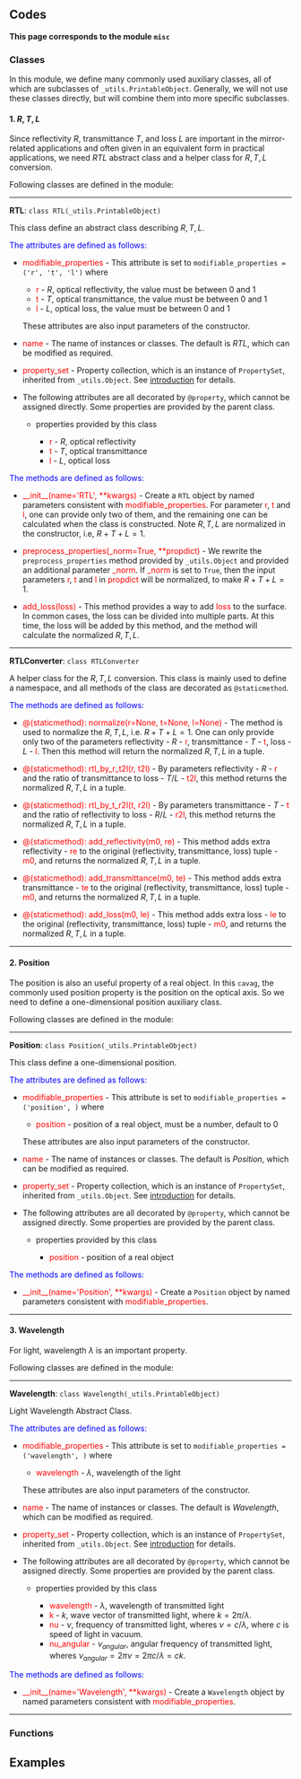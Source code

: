 ## Codes

**This page corresponds to the module `misc`** 

### Classes

In this module, we define many commonly used auxiliary classes, all of which are subclasses of `_utils.PrintableObject`. Generally, we will not use these classes directly, but will combine them into more specific subclasses. 

#### 1. $R,T,L$

Since reflectivity $R$, transmittance $T$, and loss $L$ are important in the mirror-related applications and often given in an equivalent form in practical applications, we need $RTL$ abstract class and a helper class for $R,T,L$ conversion. 

Following classes are defined in the module:

----

<strong class="object" id="RTL">RTL</strong>: `class RTL(_utils.PrintableObject)`

This class define an abstract class describing $R,T,L$.

<p style="color:blue;">The attributes are defined as follows:</p>

- <span class="attr" style="color:red;">modifiable_properties</span> - This attribute is set to `modifiable_properties = ('r', 't', 'l')` where

  - <span class="attr" style="color:red;">r</span> - $R$, optical reflectivity, the value must be between $0$ and $1$
  - <span class="attr" style="color:red;">t</span> - $T$, optical transmittance, the value must be between $0$ and $1$
  - <span class="attr" style="color:red;">l</span> - $L$, optical loss, the value must be between $0$ and $1$

  These attributes are also input parameters of the constructor. 

- <span class="attr" style="color:red;">name</span> - The name of instances or classes. The default is *RTL*, which can be modified as required. 

- <span class="attr" style="color:red;">property_set</span> -  Property collection, which is an instance of `PropertySet`, inherited from `_utils.Object`. See [introduction](introduction.md) for details.

- The following attributes are all decorated by `@property`, which cannot be assigned directly. Some properties are provided by the parent class.

  - properties provided by this class
    
    - <span class="attr" style="color:red;">r</span> - $R$, optical reflectivity
    - <span class="attr" style="color:red;">t</span> - $T$, optical transmittance
    - <span class="attr" style="color:red;">l</span> - $L$, optical loss

<p style="color:blue;">The methods are defined as follows:</p>

- <span class="method" style="color:red;">\_\_init\_\_(<span class="param">name</span>='RTL', \*\*<span class="param">kwargs</span>)</span>  - Create a `RTL` object by named parameters consistent with <span class="attr" style="color:red;">modifiable_properties</span>. For parameter <span class="attr" style="color:red;">r</span>, <span class="attr" style="color:red;">t</span> and <span class="attr" style="color:red;">l</span>, one can provide only two of them, and the remaining one can be calculated when the class is constructed. Note $R,T,L$ are normalized in the constructor, i.e, $R+T+L=1$.
  
- <span class="method" style="color:red;">preprocess\_properties(<span class="param">\_norm</span>=True, \*\*<span class="param">propdict</span>)</span> - We rewrite the `preprocess_properties` method provided by <code>_utils.<a class="module-object-refer-to" module="introduction">Object</a></code> and provided an additional parameter <span class="param" style="color:red;">\_norm</span>. If <span class="param" style="color:red;">\_norm</span> is set to `True`, then the input parameters <span class="attr" style="color:red;">r</span>, <span class="attr" style="color:red;">t</span> and <span class="attr" style="color:red;">l</span> in <span class="param" style="color:red;">propdict</span> will be normalized, to make $R+T+L=1$.
  
- <span class="method" style="color:red;">add_loss(<span class="param">loss</span>)</span> - This method provides a way to add <span class="param" style="color:red;">loss</span> to the surface. In common cases, the loss can be divided into multiple parts. At this time, the loss will be added by this method, and the method will calculate the normalized $R,T,L$.

----

<strong class="object" id="RTLConverter">RTLConverter</strong>: `class RTLConverter`

A helper class for the $R,T,L$ conversion. This class is mainly used to define a namespace, and all methods of the class are decorated as `@staticmethod`.

<p style="color:blue;">The methods are defined as follows:</p>

- <span class="method" style="color:red;">@(staticmethod): normalize(<span class="param">r</span>=None, <span class="param">t</span>=None, <span class="param">l</span>=None)</span> - The method is used to normalize the $R,T,L$, i.e. $R+T+L=1$. One can only provide only two of the parameters reflectivity - $R$ - <span class="param" style="color:red;">r</span>, transmittance - $T$ - <span class="param" style="color:red;">t</span>, loss - $L$ - <span class="param" style="color:red;">l</span>. Then this method will return the normalized $R,T,L$ in a tuple.
  
- <span class="method" style="color:red;">@(staticmethod): rtl_by_r_t2l(<span class="param">r</span>, <span class="param">t2l</span>)</span> - By parameters reflectivity - $R$ - <span class="param" style="color:red;">r</span> and the ratio of transmittance to loss - $T/L$ - <span class="param" style="color:red;">t2l</span>, this method returns the normalized $R,T,L$ in a tuple.
  
- <span class="method" style="color:red;">@(staticmethod): rtl_by_t_r2l(<span class="param">t</span>, <span class="param">r2l</span>)</span> - By parameters transmittance - $T$ - <span class="param" style="color:red;">t</span> and the ratio of reflectivity to loss - $R/L$ - <span class="param" style="color:red;">r2l</span>, this method returns the normalized $R,T,L$ in a tuple.
  
- <span class="method" style="color:red;">@(staticmethod): add_reflectivity(<span class="param">m0</span>, <span class="param">re</span>)</span> - This method adds extra reflectivity - <span class="param" style="color:red;">re</span> to the original (reflectivity, transmittance, loss) tuple - <span class="param" style="color:red;">m0</span>, and returns the normalized $R,T,L$ in a tuple.
  
- <span class="method" style="color:red;">@(staticmethod): add_transmittance(<span class="param">m0</span>, <span class="param">te</span>)</span> - This method adds extra transmittance - <span class="param" style="color:red;">te</span> to the original (reflectivity, transmittance, loss) tuple - <span class="param" style="color:red;">m0</span>, and returns the normalized $R,T,L$ in a tuple.
  
- <span class="method" style="color:red;">@(staticmethod): add_loss(<span class="param">m0</span>, <span class="param">le</span>)</span> - This method adds extra loss - <span class="param" style="color:red;">le</span> to the original (reflectivity, transmittance, loss) tuple - <span class="param" style="color:red;">m0</span>, and returns the normalized $R,T,L$ in a tuple.

----

#### 2. Position

The position is also an useful property of a real object. In this `cavag`, the commonly used position property is the position on the optical axis. So we need to define a one-dimensional position auxiliary class. 

Following classes are defined in the module:

----

<strong class="object" id="Position">Position</strong>: `class Position(_utils.PrintableObject)`

This class define a one-dimensional position.

<p style="color:blue;">The attributes are defined as follows:</p>

- <span class="attr" style="color:red;">modifiable_properties</span> - This attribute is set to `modifiable_properties = ('position', )` where

  - <span class="attr" style="color:red;">position</span> - position of a real object, must be a number, default to $0$

  These attributes are also input parameters of the constructor. 

- <span class="attr" style="color:red;">name</span> - The name of instances or classes. The default is *Position*, which can be modified as required. 
  
- <span class="attr" style="color:red;">property_set</span> -  Property collection, which is an instance of `PropertySet`, inherited from `_utils.Object`. See [introduction](introduction.md) for details.
  
- The following attributes are all decorated by `@property`, which cannot be assigned directly. Some properties are provided by the parent class.
  
  - properties provided by this class
    
    - <span class="attr" style="color:red;">position</span> - position of a real object

<p style="color:blue;">The methods are defined as follows:</p>

- <span class="method" style="color:red;">\_\_init\_\_(<span class="param">name</span>='Position', \*\*<span class="param">kwargs</span>)</span>  - Create a `Position` object by named parameters consistent with <span class="attr" style="color:red;">modifiable_properties</span>.

----

#### 3. Wavelength

For light, wavelength $\lambda$ is an important property. 

Following classes are defined in the module:

----

<strong class="object" id="Wavelength">Wavelength</strong>: `class Wavelength(_utils.PrintableObject)`

Light Wavelength Abstract Class.

<p style="color:blue;">The attributes are defined as follows:</p>

- <span class="attr" style="color:red;">modifiable_properties</span> - This attribute is set to `modifiable_properties = ('wavelength', )` where

  - <span class="attr" style="color:red;">wavelength</span> - $\lambda$, wavelength of the light

  These attributes are also input parameters of the constructor. 

- <span class="attr" style="color:red;">name</span> - The name of instances or classes. The default is *Wavelength*, which can be modified as required. 

- <span class="attr" style="color:red;">property_set</span> -  Property collection, which is an instance of `PropertySet`, inherited from `_utils.Object`. See [introduction](introduction.md) for details.

- The following attributes are all decorated by `@property`, which cannot be assigned directly. Some properties are provided by the parent class.

  - properties provided by this class

    - <span class="attr" style="color:red;">wavelength</span> - $\lambda$, wavelength of transmitted light
    - <span class="attr" style="color:red;">k</span> - $k$, wave vector of transmitted light, where $k=2\pi/\lambda$.
    - <span class="attr" style="color:red;">nu</span> - $\nu$, frequency of transmitted light, wheres $\nu=c/\lambda$, where $c$ is speed of light in vacuum.
    - <span class="attr" style="color:red;">nu_angular</span> - $\nu_{angular}$, angular frequency of transmitted light, wheres $\nu_{angular}=2\pi \nu=2\pi c/\lambda=ck$.

<p style="color:blue;">The methods are defined as follows:</p>

- <span class="method" style="color:red;">\_\_init\_\_(<span class="param">name</span>='Wavelength', \*\*<span class="param">kwargs</span>)</span>  - Create a `Wavelength` object by named parameters consistent with <span class="attr" style="color:red;">modifiable_properties</span>.

----

### Functions



## Examples


